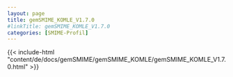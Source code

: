 ```yaml
---
layout: page
title: gemSMIME_KOMLE_V1.7.0
#linkTitle: gemSMIME_KOMLE_V1.7.0
categories: [SMIME-Profil]
---
```

{{< include-html "content/de/docs/gemSMIME/gemSMIME_KOMLE/gemSMIME_KOMLE_V1.7.0.html" >}}